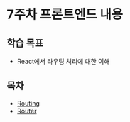 # 7주차 프론트엔드 내용

## 학습 목표

- React에서 라우팅 처리에 대한 이해

## 목차

- [Routing](/week7/routing.md)
- [Router](/week7/router.md)
